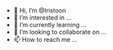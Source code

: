 - 👋 Hi, I’m @Iristoon
- 👀 I’m interested in ...
- 🌱 I’m currently learning ...
- 💞️ I’m looking to collaborate on ...
- 📫 How to reach me ...

<!---
Iristoon/Iristoon is a ✨ special ✨ repository because its `README.md` (this file) appears on your GitHub profile.
You can click the Preview link to take a look at your changes.
--->
